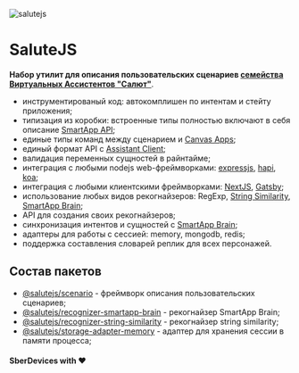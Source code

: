 ![salutejs](https://user-images.githubusercontent.com/982072/112627725-0606e400-8e43-11eb-86ef-a9e2fdcfc465.png)

# SaluteJS

__Набор утилит для описания пользовательских сценариев [семейства Виртуальных Ассистентов "Салют"](https://sber.ru/salute)__.

- инструментированый код: автокомплишен по интентам и стейту приложения;
- типизация из коробки: встроенные типы полностью включают в себя описание [SmartApp API](https://developer.sberdevices.ru/docs/ru/developer_tools/amp/smartappapi_description_and_guide);
- единые типы команд между сценарием и [Canvas Apps](https://developer.sberdevices.ru/docs/ru/methodology/research/canvasapp);
- единый формат API с [Assistant Client](https://github.com/sberdevices/assistant-client);
- валидация переменных сущностей в райнтайме;
- интеграция с любыми nodejs web-фреймворками: [expressjs](https://github.com/expressjs), [hapi](https://github.com/hapijs/hapi), [koa](https://github.com/koajs/koa);
- интеграция с любыми клиентскими фреймворками: [NextJS](https://github.com/vercel/next.js), [Gatsby](https://github.com/gatsbyjs);
- использование любых видов рекогнайзеров: RegExp, [String Similarity](https://en.wikipedia.org/wiki/S%C3%B8rensen%E2%80%93Dice_coefficient), [SmartApp Brain](https://developer.sberdevices.ru/docs/ru/developer_tools/ide/platform_ux/nlu_core_caila/nlu_core_caila);
- API для создания своих рекогнайзеров;
- синхронизация интентов и сущностей с [SmartApp Brain](https://developer.sberdevices.ru/docs/ru/developer_tools/ide/platform_ux/nlu_core_caila/nlu_core_caila);
- адаптеры для работы с сессией: memory, mongodb, redis;
- поддержка составления словарей реплик для всех персонажей.

## Состав пакетов

- [@salutejs/scenario](https://github.com/sberdevices/salutejs/tree/master/packages/scenario) - фреймворк описания пользовательских сценариев;
- [@salutejs/recognizer-smartapp-brain](https://github.com/sberdevices/salutejs/tree/master/packages/recognizer-smartapp-brain) - рекогнайзер SmartApp Brain;
- [@salutejs/recognizer-string-similarity](https://github.com/sberdevices/salutejs/tree/master/packages/recognizer-string-similarity) - рекогнайзер string similarity;
- [@salutejs/storage-adapter-memory](https://github.com/sberdevices/salutejs/tree/master/packages/storage-adapter-memory) - адаптер для хранения сессии в памяти процесса;

#### SberDevices with :heart:
